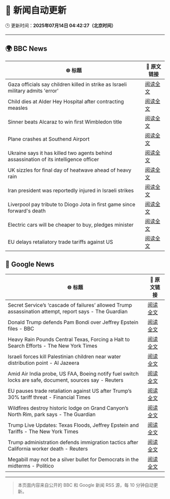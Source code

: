 # 🧠 新闻自动更新

🕒 更新时间：**2025年07月14日 04:42:27（北京时间）**

---

## 🌍 BBC News

| 🌐 标题 | 🔗 原文链接 |
|--------|-------------|
| Gaza officials say children killed in strike as Israeli military admits 'error' | [阅读全文](https://www.bbc.com/news/articles/c0rvxjnvv71o) |
| Child dies at Alder Hey Hospital after contracting measles | [阅读全文](https://www.bbc.com/news/articles/c8j1k3k44e2o) |
| Sinner beats Alcaraz to win first Wimbledon title | [阅读全文](https://www.bbc.com/sport/tennis/articles/c5ykw5n0p7no) |
| Plane crashes at Southend Airport | [阅读全文](https://www.bbc.com/news/articles/c1jw71kjx14o) |
| Ukraine says it has killed two agents behind assassination of its intelligence officer | [阅读全文](https://www.bbc.com/news/articles/cj3r7p117l0o) |
| UK sizzles for final day of heatwave ahead of heavy rain | [阅读全文](https://www.bbc.com/news/articles/cwyxk999p5wo) |
| Iran president was reportedly injured in Israeli strikes | [阅读全文](https://www.bbc.com/news/articles/cn0z8n037p6o) |
| Liverpool pay tribute to Diogo Jota in first game since forward's death | [阅读全文](https://www.bbc.com/sport/football/articles/cz7l85y42n5o) |
| Electric cars will be cheaper to buy, pledges minister | [阅读全文](https://www.bbc.com/news/articles/cg5z4nlned0o) |
| EU delays retaliatory trade tariffs against US | [阅读全文](https://www.bbc.com/news/articles/cdez5w61g5lo) |

## 📰 Google News

| 🌐 标题 | 🔗 原文链接 |
|--------|-------------|
| Secret Service’s ‘cascade of failures’ allowed Trump assassination attempt, report says - The Guardian | [阅读全文](https://news.google.com/rss/articles/CBMingFBVV95cUxNMTBNcDZVWXBjRTFmRU8wTUdFZUN6VjlkYjJGeGgxZW1pSEt6ZFdlaXU1MnVSSk5VbjJ0eDV1LWRrblJCODlWZjAxd2RtLVVpNEp5cWUxSzVhdzhXMWNoWXVkSzUxRWEzM253d19hVUo3UUlvbHlUN1ZWLTdGSDh0M25Eb2FTNG54TXpFNHVvMWNvNWVIOEpxb2hjR2h3UQ?oc=5) |
| Donald Trump defends Pam Bondi over Jeffrey Epstein files - BBC | [阅读全文](https://news.google.com/rss/articles/CBMiWkFVX3lxTE9CeTMzaE83OTNqa01FSDJPWTdKVkhhZGlCM3g2aEg2RDJ5S2R6WklBNjNjd3phWURaNnJfbElGWk1pZ0dFZndycVVtNFBrSWpoN1dtaUlwckVPd9IBX0FVX3lxTE9oaG85WFo4Z3VlV0FsTkZkUU0zdmJoSS1BcVZrNm42djJ2d0hzWDY0MkNHVTNaVUpJOU1oelFvZ2RJZF9ENGpwR2FWVWZOb0h6cXpidXQtLWxlODE4QWtr?oc=5) |
| Heavy Rain Pounds Central Texas, Forcing a Halt to Search Efforts - The New York Times | [阅读全文](https://news.google.com/rss/articles/CBMidkFVX3lxTFBYR0ZhMDctd0plcGo3Vlo3U1YxR0l0RzZKY1U4QnR4QzVOZnp4S1NPUmNKSWJ4cE9famRCUmYwQUJ6X3M0RDlubFJvckVleXR2c2hVa0FjQUI1SDZGT0c3X2JkS0xuWEJjeHJFNXBONDhIaEFtaXc?oc=5) |
| Israeli forces kill Palestinian children near water distribution point - Al Jazeera | [阅读全文](https://news.google.com/rss/articles/CBMiqwFBVV95cUxNaTJqRGY2X0lNaVg5a3lVQkZObmNaWEREcHQyMkRzbHo0LXUzNHB1UWZGdjdVSGhnWDA3bVo5YUU0U2ZHbFQwRWZBNDZZTzZYMWdOVkRCaWFHbDlhTkJfTDFpUUlOS2taUl9vUGJUVjVTdXdPcC1aRWZkcklPdzlBNFZXMnNlN1ZRaXZFdVk5WHlxeHJ5dkYyNXBUSkhaS0VVTnhXSXZ5UjhmVGPSAbABQVVfeXFMUEVybXB6dVpWMFR4ZjdOOWlKUHc4bmtJZk9TNXZVblQxVVhEMDB2U3MxbWxkRHBoZzJXTjhFUU1QYVUta0o1NFpLTVhfSGo1WURYdnQtS3NoRVprS1VXOTdwWVgwOHBXMmNOX0VES2RwNTR6Skp5LThVOXRpanFsOVNDTVNjbDJPZG1MbUdINWMtYmJhNVM3MVVoYlhNQXpweWR6LU1EOHdZT0xaSHZkcjc?oc=5) |
| Amid Air India probe, US FAA, Boeing notify fuel switch locks are safe, document, sources say - Reuters | [阅读全文](https://news.google.com/rss/articles/CBMi1wFBVV95cUxPQ1ZTcjdqeUxNZFg2aUVrbzNYYXQ0VGxvQk11NWZPQkU0Wlk2eUQ5RWpRVjB0SXVuMmZwbmpIQ0VLWS1nbkhVZHI5TUR5RzRfMGN4T0M0WTdEckZIczE3bGg1TVo0RkVmaVVaYVV4YVYybjlraHJHLU5hTVlRd2cxQ2R6RnFmSUl2N29FZ0dNUVF5Zm5fSnFMQWpKY0VjbmJ4S0drRmRiektjTVdBSXhEQWx2S3BXWUREY0cyNWRDSjBPTERNYVpTWGRNX0N1Q0xYcjRlejk5OA?oc=5) |
| EU pauses trade retaliation against US after Trump’s 30% tariff threat - Financial Times | [阅读全文](https://news.google.com/rss/articles/CBMicEFVX3lxTE9JQ0U5ZlRldXlRNkdZdlNvVUFsWUt0SDZ1U1NEbllSeFVuXzdjNEZzcGFkaU53MThkUHBMVjIwTHJpTTQ4UlNYeFNkU0VZa2laa1c5ZEpJYkd1enlxUGFMblpjOF9HNHh1YS1adlBnZmw?oc=5) |
| Wildfires destroy historic lodge on Grand Canyon’s North Rim, park says - The Guardian | [阅读全文](https://news.google.com/rss/articles/CBMimgFBVV95cUxOV2J4a1dvNVFjQ0pSR2JCLS1PUUNBazRzbXozU19UZGRaZFJkcGZCVl9yS3RBM3hNTEkxY0lvakdoVlZmcHVFcXppLW5JbzBkWWZDTVQ5YnpnMTZmeGs1Vll0WS1jZEt5cGJZZG9DWlBTaTdRSDZyWVVIbUI3amUxOXBFVVlrVG5ldnlFZ0IwUHhuNHEwanBnOXZn?oc=5) |
| Trump Live Updates: Texas Floods, Jeffrey Epstein and Tariffs - The New York Times | [阅读全文](https://news.google.com/rss/articles/CBMiY0FVX3lxTFB1ajJ2MFQzVEd0cU83ZGhWRWltek5aSnQxdlhVOVV4QXVVbWVhSWdReEVTX2RtQUJIRkx1b2wzYkdlZmwwNEtpc1VVTzdveGVpaW5la1lSRENQVHk5ZjN6TmxONA?oc=5) |
| Trump administration defends immigration tactics after California worker death - Reuters | [阅读全文](https://news.google.com/rss/articles/CBMiwAFBVV95cUxNVm53ZmtDems5SUd3VjFMeFZ6M2RjZ3FEbFp1WUI1OWEybnNMR2YxdjNjZ0txWkx2VlNtVnVpSC1TTGFmZ1NoeFV2aENxclUxTHJPUG1NNmc5MXYxem1UUEhUQjlfNnlrRVBUZmNhdm1JZktWOVEyeVZPelZzNDJUQno0X3FmN19uVEJxaEQybVR0ZnIzWkJNWHNjMnhYWXQySHVTWmxlTEVEenhkbFB1VjJOeVNkQWlxTVktV2JUM1A?oc=5) |
| Megabill may not be a silver bullet for Democrats in the midterms - Politico | [阅读全文](https://news.google.com/rss/articles/CBMie0FVX3lxTE5qQ1BsLVNiMkFoT2dkQzlqaHQ4bXFtR3BWcTRiYW9mcVRsREFPMmdkQXFIbE8yRmU1TjZvWXNZQll0NjJfblJUNzl3NVdfSHo1WTBhU2NaMVpOdTRnQ1NrclVlNHVPN191TFY1S0pUUmpzWXdmdEJ4Ry1WZw?oc=5) |

---
> 本页面内容来自公开的 BBC 和 Google 新闻 RSS 源，每 10 分钟自动更新。